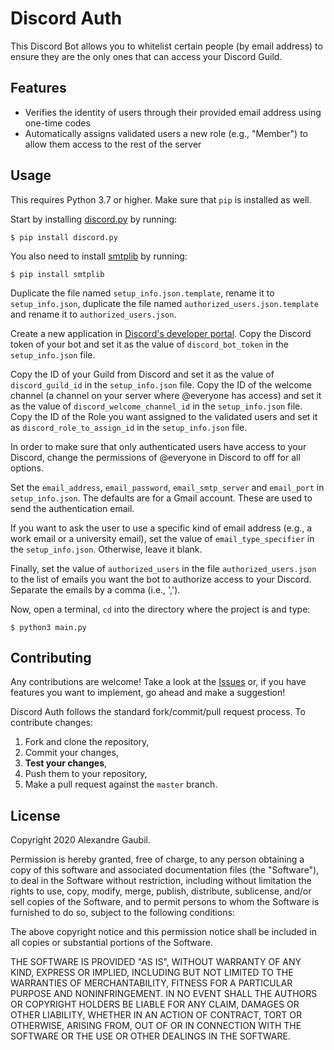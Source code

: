 # Discord Auth

This Discord Bot allows you to whitelist certain people (by email address) to ensure they are the only ones that can access your Discord Guild.

## Features

* Verifies the identity of users through their provided email address using one-time codes
* Automatically assigns validated users a new role (e.g., "Member") to allow them access to the rest of the server

## Usage

This requires Python 3.7 or higher. Make sure that `pip` is installed as well.

Start by installing [discord.py](https://pypi.org/project/discord.py/) by running:

```console
$ pip install discord.py
```

You also need to install [smtplib](https://docs.python.org/3/library/smtplib.html) by running:

```console
$ pip install smtplib
```

Duplicate the file named `setup_info.json.template`, rename it to `setup_info.json`, duplicate the file named `authorized_users.json.template` and rename it to `authorized_users.json`.

Create a new application in [Discord's developer portal](https://discord.com/developers/). Copy the Discord token of your bot and set it as the value of `discord_bot_token` in the `setup_info.json` file.

Copy the ID of your Guild from Discord and set it as the value of `discord_guild_id` in the `setup_info.json` file. Copy the ID of the welcome channel (a channel on your server where @everyone has access) and set it as the value of `discord_welcome_channel_id` in the `setup_info.json` file. Copy the ID of the Role you want assigned to the validated users and set it as `discord_role_to_assign_id` in the `setup_info.json` file.

In order to make sure that only authenticated users have access to your Discord, change the permissions of @everyone in Discord to off for all options.

Set the `email_address`, `email_password`, `email_smtp_server` and `email_port` in `setup_info.json`. The defaults are for a Gmail account. These are used to send the authentication email.

If you want to ask the user to use a specific kind of email address (e.g., a work email or a university email), set the value of `email_type_specifier` in the `setup_info.json`. Otherwise, leave it blank.

Finally, set the value of `authorized_users` in the file `authorized_users.json` to the list of emails you want the bot to authorize access to your Discord. Separate the emails by a comma (i.e., ',').

Now, open a terminal, `cd` into the directory where the project is and type:

```console
$ python3 main.py
```

## Contributing

Any contributions are welcome! Take a look at the [Issues](https://github.com/AlexandreGaubil/discord-auth/issues) or, if you have features you want to implement, go ahead and make a suggestion!

Discord Auth follows the standard fork/commit/pull request process. To contribute changes:
1. Fork and clone the repository,
2. Commit your changes,
3. **Test your changes**,
4. Push them to your repository,
5. Make a pull request against the `master` branch.

##  License

Copyright 2020 Alexandre Gaubil.

Permission is hereby granted, free of charge, to any person obtaining a copy of this software and associated documentation files (the "Software"), to deal in the Software without restriction, including without limitation the rights to use, copy, modify, merge, publish, distribute, sublicense, and/or sell copies of the Software, and to permit persons to whom the Software is furnished to do so, subject to the following conditions:

The above copyright notice and this permission notice shall be included in all copies or substantial portions of the Software.

THE SOFTWARE IS PROVIDED "AS IS", WITHOUT WARRANTY OF ANY KIND, EXPRESS OR IMPLIED, INCLUDING BUT NOT LIMITED TO THE WARRANTIES OF MERCHANTABILITY, FITNESS FOR A PARTICULAR PURPOSE AND NONINFRINGEMENT. IN NO EVENT SHALL THE AUTHORS OR COPYRIGHT HOLDERS BE LIABLE FOR ANY CLAIM, DAMAGES OR OTHER LIABILITY, WHETHER IN AN ACTION OF CONTRACT, TORT OR OTHERWISE, ARISING FROM, OUT OF OR IN CONNECTION WITH THE SOFTWARE OR THE USE OR OTHER DEALINGS IN THE SOFTWARE.